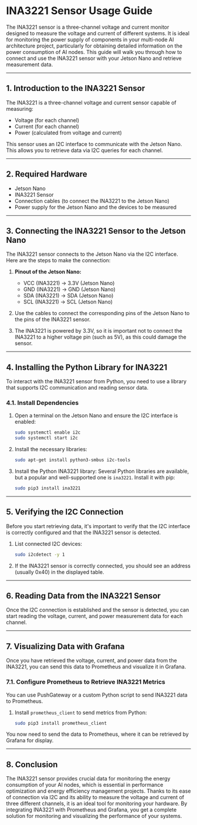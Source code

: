 # INA3221 Sensor Usage Guide

The INA3221 sensor is a three-channel voltage and current monitor designed to measure the voltage and current of different systems. It is ideal for monitoring the power supply of components in your multi-node AI architecture project, particularly for obtaining detailed information on the power consumption of AI nodes. This guide will walk you through how to connect and use the INA3221 sensor with your Jetson Nano and retrieve measurement data.

---

## 1. Introduction to the INA3221 Sensor

The INA3221 is a three-channel voltage and current sensor capable of measuring:
- Voltage (for each channel)
- Current (for each channel)
- Power (calculated from voltage and current)

This sensor uses an I2C interface to communicate with the Jetson Nano. This allows you to retrieve data via I2C queries for each channel.

---

## 2. Required Hardware

- Jetson Nano
- INA3221 Sensor
- Connection cables (to connect the INA3221 to the Jetson Nano)
- Power supply for the Jetson Nano and the devices to be measured

---

## 3. Connecting the INA3221 Sensor to the Jetson Nano

The INA3221 sensor connects to the Jetson Nano via the I2C interface. Here are the steps to make the connection:

1. **Pinout of the Jetson Nano:**
   - VCC (INA3221) → 3.3V (Jetson Nano)
   - GND (INA3221) → GND (Jetson Nano)
   - SDA (INA3221) → SDA (Jetson Nano)
   - SCL (INA3221) → SCL (Jetson Nano)

2. Use the cables to connect the corresponding pins of the Jetson Nano to the pins of the INA3221 sensor.

3. The INA3221 is powered by 3.3V, so it is important not to connect the INA3221 to a higher voltage pin (such as 5V), as this could damage the sensor.

---

## 4. Installing the Python Library for INA3221

To interact with the INA3221 sensor from Python, you need to use a library that supports I2C communication and reading sensor data.

### 4.1. Install Dependencies

1. Open a terminal on the Jetson Nano and ensure the I2C interface is enabled:
    ```bash
    sudo systemctl enable i2c
    sudo systemctl start i2c
    ```

2. Install the necessary libraries:
    ```bash
    sudo apt-get install python3-smbus i2c-tools
    ```

3. Install the Python INA3221 library:
    Several Python libraries are available, but a popular and well-supported one is `ina3221`. Install it with pip:
    ```bash
    sudo pip3 install ina3221
    ```

---

## 5. Verifying the I2C Connection

Before you start retrieving data, it's important to verify that the I2C interface is correctly configured and that the INA3221 sensor is detected.

1. List connected I2C devices:
    ```bash
    sudo i2cdetect -y 1
    ```

2. If the INA3221 sensor is correctly connected, you should see an address (usually 0x40) in the displayed table.

---

## 6. Reading Data from the INA3221 Sensor

Once the I2C connection is established and the sensor is detected, you can start reading the voltage, current, and power measurement data for each channel.

---

## 7. Visualizing Data with Grafana

Once you have retrieved the voltage, current, and power data from the INA3221, you can send this data to Prometheus and visualize it in Grafana.

### 7.1. Configure Prometheus to Retrieve INA3221 Metrics

You can use PushGateway or a custom Python script to send INA3221 data to Prometheus.

1. Install `prometheus_client` to send metrics from Python:
    ```bash
    sudo pip3 install prometheus_client
    ```

You now need to send the data to Prometheus, where it can be retrieved by Grafana for display.

---

## 8. Conclusion

The INA3221 sensor provides crucial data for monitoring the energy consumption of your AI nodes, which is essential in performance optimization and energy efficiency management projects. Thanks to its ease of connection via I2C and its ability to measure the voltage and current of three different channels, it is an ideal tool for monitoring your hardware. By integrating INA3221 with Prometheus and Grafana, you get a complete solution for monitoring and visualizing the performance of your systems.
